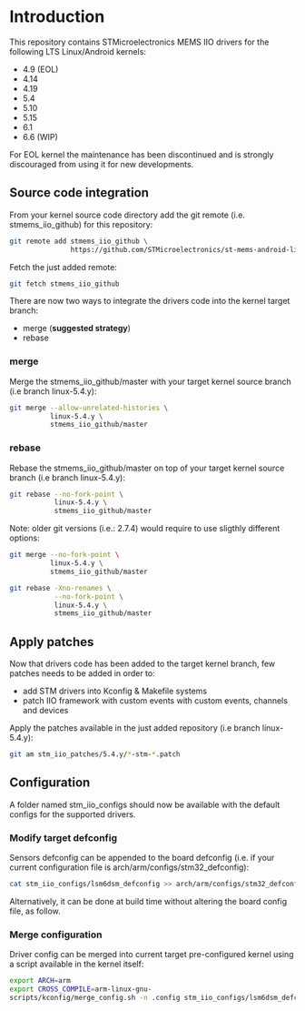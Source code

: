 # Introduction
This repository contains STMicroelectronics MEMS IIO drivers for the following LTS Linux/Android kernels:
 - 4.9 (EOL)
 - 4.14
 - 4.19
 - 5.4
 - 5.10
 - 5.15
 - 6.1
 - 6.6 (WIP)

For EOL kernel the maintenance has been discontinued and is strongly discouraged from using it for new developments.

## Source code integration
From your kernel source code directory add the git remote (i.e. stmems_iio_github) for this repository:
```bash
git remote add stmems_iio_github \
               https://github.com/STMicroelectronics/st-mems-android-linux-drivers-iio.git
```

Fetch the just added remote:
```bash
git fetch stmems_iio_github
```

There are now two ways to integrate the drivers code into the kernel target branch:
* merge (**suggested strategy**)
* rebase

### merge
Merge the stmems_iio_github/master with your target kernel source branch (i.e branch linux-5.4.y):

```bash
git merge --allow-unrelated-histories \
          linux-5.4.y \
          stmems_iio_github/master
```

### rebase
Rebase the stmems_iio_github/master on top of your target kernel source branch (i.e branch linux-5.4.y):

```bash
git rebase --no-fork-point \
           linux-5.4.y \
           stmems_iio_github/master
```

Note: older git versions (i.e.: 2.7.4) would require to use sligthly different options:

```bash
git merge --no-fork-point \
          linux-5.4.y \
          stmems_iio_github/master
```

```bash
git rebase -Xno-renames \
           --no-fork-point \
           linux-5.4.y \
           stmems_iio_github/master
```

## Apply patches
Now that drivers code has been added to the target kernel branch, few patches needs to be added in order to:
* add STM drivers into Kconfig & Makefile systems
* patch IIO framework with custom events with custom events, channels and devices

Apply the patches available in the just added repository (i.e branch linux-5.4.y):

```bash
git am stm_iio_patches/5.4.y/*-stm-*.patch
```

## Configuration
A folder named stm_iio_configs should now be available with the default configs for the supported drivers.

### Modify target defconfig
Sensors defconfig can be appended to the board defconfig (i.e. if your current configuration file is arch/arm/configs/stm32_defconfig):

```bash
cat stm_iio_configs/lsm6dsm_defconfig >> arch/arm/configs/stm32_defconfig
```

Alternatively, it can be done at build time without altering the board config file, as follow.

### Merge configuration
Driver config can be merged into current target pre-configured kernel using a script available in the kernel itself:

```bash
export ARCH=arm
export CROSS_COMPILE=arm-linux-gnu-
scripts/kconfig/merge_config.sh -n .config stm_iio_configs/lsm6dsm_defconfig
```

